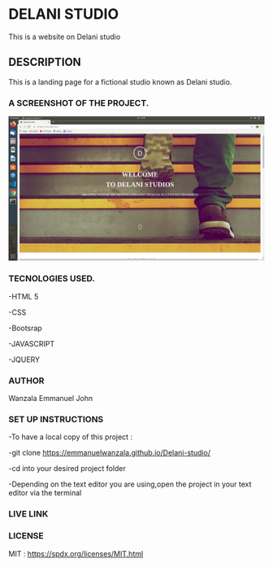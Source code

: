 # DELANI STUDIO
This is a website on Delani studio

## DESCRIPTION 
This is a landing page for a fictional studio known as Delani studio.

### A SCREENSHOT OF THE PROJECT.
<img src="images/screenshot.png">



### TECNOLOGIES USED.
-HTML 5

-CSS

-Bootsrap

-JAVASCRIPT

-JQUERY

### AUTHOR

Wanzala Emmanuel John

###  SET UP INSTRUCTIONS
-To have a local copy of this project :

-git clone https://emmanuelwanzala.github.io/Delani-studio/

-cd into your desired project folder

-Depending on the text editor you are using,open the  project in your text editor via the terminal

### LIVE LINK



### LICENSE

MIT : https://spdx.org/licenses/MIT.html


